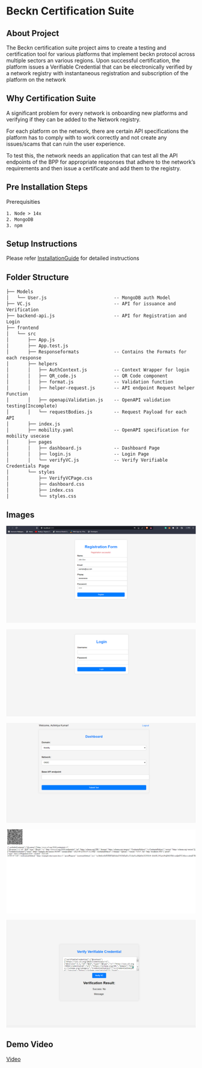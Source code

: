 # Beckn Certification Suite

## About Project
The Beckn certification suite project aims to create a testing and certification tool for various platforms that implement beckn protocol across multiple sectors an various regions. Upon successful certification, the platform issues a Verifiable Credential that can be electronically verified by a network registry with instantaneous registration and subscription of the platform on the network								

## Why Certification Suite
A significant problem for every network is onboarding new platforms and verifying if they can be added to the Network registry.

For each platform on the network, there are certain API specifications the platform has to comply with to work correctly and not create any issues/scams that can ruin the user experience.

To test this, the network needs an application that can test all the API endpoints of the BPP for appropriate responses that adhere to the network’s requirements and then issue a certificate and add them to the registry. 

## Pre Installation Steps

Prerequisities

	1. Node > 14x
	2. MongoDB
	3. npm

## Setup Instructions
Please refer [InstallationGuide](./USERGUIDE.md) for detailed instructions

## Folder Structure

    ├── Models
    │   └── User.js                         -- MongoDB auth Model
    ├── VC.js                               -- API for issuance and Verification
    ├── backend-api.js                      -- API for Registration and Login
    ├── frontend
    │   └── src
    │       ├── App.js
    │       ├── App.test.js
    │       ├── Responseformats             -- Contains the Formats for each response
    │       ├── helpers
    │       │   ├── AuthContext.js          -- Context Wrapper for login
    │       │   ├── QR_code.js              -- QR Code component
    │       │   ├── format.js               -- Validation function
    │       │   ├── helper-request.js       -- API endpoint Request helper Function 
    │       │   ├── openapiValidation.js    -- OpenAPI validation testing(Incomplete)
    │       │   └── requestBodies.js        -- Request Payload for each API
    │       ├── index.js            
    │       ├── mobility.yaml               -- OpenAPI specification for mobility usecase
    │       ├── pages
    │       │   ├── dashboard.js            -- Dashboard Page
    │       │   ├── login.js                -- Login Page
    │       │   └── verifyVC.js             -- Verify Verifiable Credentials Page
    │       └── styles
    │           ├── VerifyVCPage.css
    │           ├── dashboard.css
    │           ├── index.css
    │           └── styles.css


## Images

![](Images\Registration.png)

![](Images\login.png)

![](Images\dashboard.png)

![](Images\VC.png)

![](Images\verifyVC.png)


## Demo Video
 [Video](https://drive.google.com/file/d/1IuyqZ5_I1a2lxeLas-Fk5K_VdCBhbaoc/view?usp=drive_link)
<!-- # certification-suite

This product allows various beckn-enabled applications to be certified and tested -->
